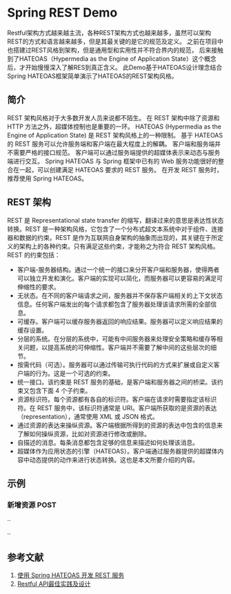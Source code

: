 # Spring REST Demo
Restful架构方式越来越主流，各种REST架构方式也越来越多，虽然可以架构REST的方式和语言越来越多，但是其最关键的是它的规范及定义。
之前在项目中也搭建过REST风格到架构，但是通用型和实用性并不符合界内的规范，
后来接触到了HATEOAS（Hypermedia as the Engine of Application State）这个概念后，才开始慢慢深入了解RES到真正含义。
此Demo基于HATEOAS设计理念结合Spring HATEOAS框架简单演示了HATEOAS的REST架构风格。

## 简介
REST 架构风格对于大多数开发人员来说都不陌生。
在 REST 架构中除了资源和 HTTP 方法之外，超媒体控制也是重要的一环。
HATEOAS (Hypermedia as the Engine of Application State) 是 REST 架构风格上的一种限制。
基于 HATEOAS 的 REST 服务可以允许服务端和客户端在最大程度上的解耦。
客户端和服务端并不需要严格的接口规范。
客户端可以通过服务端提供的超媒体表示来动态与服务端进行交互。
Spring HATEOAS 与 Spring 框架中已有的 Web 服务功能很好的整合在一起，可以创建满足 HATEOAS 要求的 REST 服务。
在开发 REST 服务时，推荐使用 Spring HATEOAS。

## REST 架构
REST 是 Representational state transfer 的缩写，翻译过来的意思是表达性状态转换。REST 是一种架构风格，它包含了一个分布式超文本系统中对于组件、连接器和数据的约束。REST 是作为互联网自身架构的抽象而出现的，其关键在于所定义的架构上的各种约束。只有满足这些约束，才能称之为符合 REST 架构风格。REST 的约束包括：
-   客户端-服务器结构。通过一个统一的接口来分开客户端和服务器，使得两者可以独立开发和演化。客户端的实现可以简化，而服务器可以更容易的满足可伸缩性的要求。
-   无状态。在不同的客户端请求之间，服务器并不保存客户端相关的上下文状态信息。任何客户端发出的每个请求都包含了服务器处理该请求所需的全部信息。
-   可缓存。客户端可以缓存服务器返回的响应结果。服务器可以定义响应结果的缓存设置。
-   分层的系统。在分层的系统中，可能有中间服务器来处理安全策略和缓存等相关问题，以提高系统的可伸缩性。客户端并不需要了解中间的这些层次的细节。
-   按需代码（可选）。服务器可以通过传输可执行代码的方式来扩展或自定义客户端的行为。这是一个可选的约束。
-   统一接口。该约束是 REST 服务的基础，是客户端和服务器之间的桥梁。该约束又包含下面 4 个子约束。
-   资源标识符。每个资源都有各自的标识符。客户端在请求时需要指定该标识符。在 REST 服务中，该标识符通常是 URI。客户端所获取的是资源的表达（representation），通常使用 XML 或 JSON 格式。
-   通过资源的表达来操纵资源。客户端根据所得到的资源的表达中包含的信息来了解如何操纵资源，比如对资源进行修改或删除。
-   自描述的消息。每条消息都包含足够的信息来描述如何处理该消息。
-   超媒体作为应用状态的引擎（HATEOAS）。客户端通过服务器提供的超媒体内容中动态提供的动作来进行状态转换。这也是本文所要介绍的内容。


## 示例

### 新增资源 POST
··

··


## 参考文献
1.  [使用 Spring HATEOAS 开发 REST 服务](http://www.ibm.com/developerworks/cn/java/j-lo-SpringHATEOAS/)
2.  [Restful API最佳实践及设计](http://segmentfault.com/a/1190000002949234#articleHeader3)
